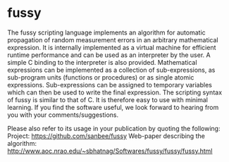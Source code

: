 # fussy
The fussy scripting language implements an algorithm for automatic propagation of random measurement errors in an arbitrary mathematical expression. It is internally implemented as a virtual machine for efficient runtime performance and can be used as an interpreter by the user. A simple C binding to the interpreter is also provided. Mathematical expressions can be implemented as a collection of sub-expressions, as sub-program units (functions or procedures) or as single atomic expressions. Sub-expressions can be assigned to temporary variables which can then be used to write the final expression.  The scripting syntax of fussy is similar to that of C. It is therefore easy to use with minimal learning.  If you find the software useful, we look forward to hearing from you with your comments/suggestions.  

Please also refer to its usage in your publication by quoting the following:      
    Project: https://github.com/sanbee/fussy
    Web-paper describing the algorithm: http://www.aoc.nrao.edu/~sbhatnag/Softwares/fussy/fussy/fussy.html
